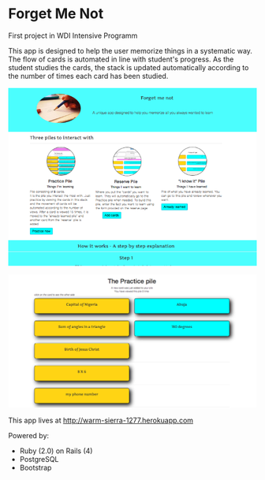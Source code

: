 Forget Me Not
=============
First project in WDI Intensive Programm

This app is designed to help the user memorize things in a systematic way. The flow of cards is automated in line with student's progress. As the student studies the cards, the stack is updated automatically according to the number of times each card has been studied. 

![Alt text](app/assets/images/frontpage.png "Landing Page")

![Alt text](app/assets/images/pp3.png "The Practice Pile")



 This app lives at http://warm-sierra-1277.herokuapp.com

Powered by:  
* Ruby (2.0) on Rails (4) 
* PostgreSQL 
* Bootstrap


